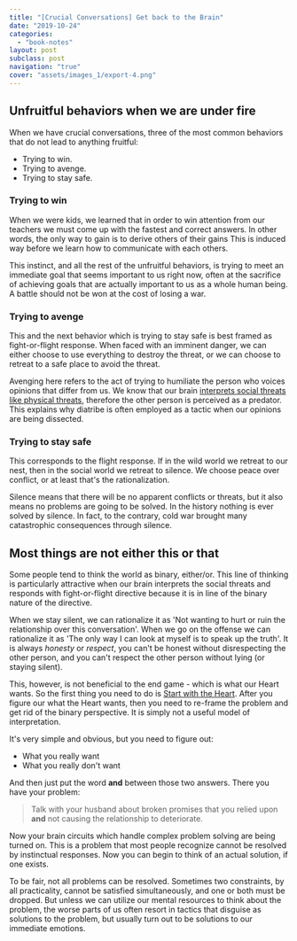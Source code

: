 ```yaml
---
title: "[Crucial Conversations] Get back to the Brain"
date: "2019-10-24"
categories:
  - "book-notes"
layout: post
subclass: post
navigation: "true"
cover: "assets/images_1/export-4.png"
---
```


## Unfruitful behaviors when we are under fire

When we have crucial conversations, three of the most common behaviors that do not lead to anything fruitful:

- Trying to win.
- Trying to avenge.
- Trying to stay safe.

### Trying to win

When we were kids, we learned that in order to win attention from our teachers we must come up with the fastest and correct answers. In other words, the only way to gain is to derive others of their gains This is induced way before we learn how to communicate with each others.

This instinct, and all the rest of the unfruitful behaviors, is trying to meet an immediate goal that seems important to us right now, often at the sacrifice of achieving goals that are actually important to us as a whole human being. A battle should not be won at the cost of losing a war.

### Trying to avenge

This and the next behavior which is trying to stay safe is best framed as fight-or-flight response. When faced with an imminent danger, we can either choose to use everything to destroy the threat, or we can choose to retreat to a safe place to avoid the threat.

Avenging here refers to the act of trying to humiliate the person who voices opinions that differ from us. We know that our brain [interprets social threats like physical threats](https://www.td.org/insights/the-neuroscience-of-reward-and-threat), therefore the other person is perceived as a predator. This explains why diatribe is often employed as a tactic when our opinions are being dissected.

### Trying to stay safe

This corresponds to the flight response. If in the wild world we retreat to our nest, then in the social world we retreat to silence. We choose peace over conflict, or at least that's the rationalization.

Silence means that there will be no apparent conflicts or threats, but it also means no problems are going to be solved. In the history nothing is ever solved by silence. In fact, to the contrary, cold war brought many catastrophic consequences through silence.

## Most things are not either this or that

Some people tend to think the world as binary, either/or. This line of thinking is particularly attractive when our brain interprets the social threats and responds with fight-or-flight directive because it is in line of the binary nature of the directive.

When we stay silent, we can rationalize it as 'Not wanting to hurt or ruin the relationship over this conversation'. When we go on the offense we can rationalize it as 'The only way I can look at myself is to speak up the truth'. It is always _honesty_ or _respect_, you can't be honest without disrespecting the other person, and you can't respect the other person without lying (or staying silent).

This, however, is not beneficial to the end game - which is what our Heart wants. So the first thing you need to do is [Start with the Heart](https://dafuqisthatblog.wordpress.com/2019/10/20/crucial-conversations-start-with-the-heart/). After you figure our what the Heart wants, then you need to re-frame the problem and get rid of the binary perspective. It is simply not a useful model of interpretation.

It's very simple and obvious, but you need to figure out:

- What you really want
- What you really don't want

And then just put the word **and** between those two answers. There you have your problem:

> Talk with your husband about broken promises that you relied upon **and** not causing the relationship to deteriorate.

Now your brain circuits which handle complex problem solving are being turned on. This is a problem that most people recognize cannot be resolved by instinctual responses. Now you can begin to think of an actual solution, if one exists.

To be fair, not all problems can be resolved. Sometimes two constraints, by all practicality, cannot be satisfied simultaneously, and one or both must be dropped. But unless we can utilize our mental resources to think about the problem, the worse parts of us often resort in tactics that disguise as solutions to the problem, but usually turn out to be solutions to our immediate emotions.
